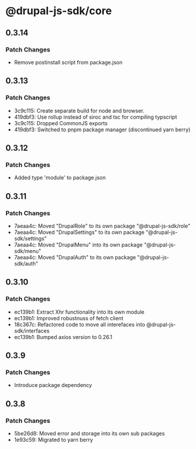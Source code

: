 # @drupal-js-sdk/core

## 0.3.14

### Patch Changes

- Remove postinstall script from package.json

## 0.3.13

### Patch Changes

- 3c9c115: Create separate build for node and browser.
- 419dbf3: Use rollup instead of siroc and tsc for compiling typscript
- 3c9c115: Dropped CommonJS exports
- 419dbf3: Switched to pnpm package manager (discontinued yarn berry)

## 0.3.12

### Patch Changes

- Added type 'module' to package.json

## 0.3.11

### Patch Changes

- 7aeaa4c: Moved "DrupalRole" to its own package "@drupal-js-sdk/role"
- 7aeaa4c: Moved "DrupalSettings" to its own package "@drupal-js-sdk/settings"
- 7aeaa4c: Moved "DrupalMenu" into its own package "@drupal-js-sdk/menu"
- 7aeaa4c: Moved "DrupalAuth" to its own package "@drupal-js-sdk/auth"

## 0.3.10

### Patch Changes

- ec139b1: Extract Xhr functionality into its own module
- ec139b1: Improved robustnuss of fetch client
- 18c367c: Refactored code to move all interefaces into @drupal-js-sdk/interfaces
- ec139b1: Bumped axios version to 0.26.1

## 0.3.9

### Patch Changes

- Introduce package dependency

## 0.3.8

### Patch Changes

- 5be26d8: Moved error and storage into its own sub packages
- 1e93c59: Migrated to yarn berry
